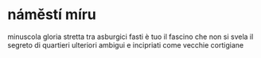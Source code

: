 # náměstí míru

minuscola gloria stretta
tra asburgici fasti
è tuo il fascino che non si svela
il segreto di quartieri ulteriori
ambigui e incipriati
come vecchie cortigiane
